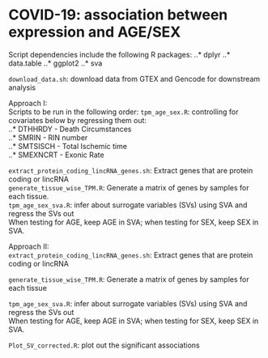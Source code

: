 # COVID-19: association between expression and AGE/SEX 
Script dependencies include the following R packages:
..* dplyr
..* data.table
..* ggplot2
..* sva

`download_data.sh`: download data from GTEX and Gencode for downstream analysis

Approach I: <br/>
Scripts to be run in the following order:
`tpm_age_sex.R`: controlling for covariates below by regressing them out:<br/>
..* DTHHRDY  - Death Circumstances<br/>
..* SMRIN  - RIN number <br/>
..* SMTSISCH - Total Ischemic time <br/>
..* SMEXNCRT - Exonic Rate <br/>
                 
 `extract_protein_coding_lincRNA_genes.sh`: Extract genes that are protein coding or lincRNA<br/>
`generate_tissue_wise_TPM.R`: Generate a matrix of genes by samples for each tissue. <br/>
`tpm_age_sex_sva.R`: infer about surrogate variables (SVs) using SVA and regress the SVs out<br/>
                    When testing for AGE, keep AGE in SVA; when testing for SEX, keep SEX in SVA.<br/>
                              
                    


Approach II:<br/>
`extract_protein_coding_lincRNA_genes.sh`: Extract genes that are protein coding or lincRNA

`generate_tissue_wise_TPM.R`: Generate a matrix of genes by samples for each tissue

`tpm_age_sex_sva.R`: infer about surrogate variables (SVs) using SVA and regress the SVs out<br/>
                    When testing for AGE, keep AGE in SVA; when testing for SEX, keep SEX in SVA.


`Plot_SV_corrected.R`: plot out the significant associations
